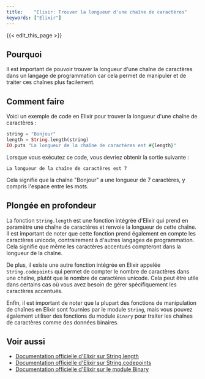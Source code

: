 ```yaml
---
title:    "Elixir: Trouver la longueur d'une chaîne de caractères"
keywords: ["Elixir"]
---
```


{{< edit_this_page >}}

## Pourquoi

Il est important de pouvoir trouver la longueur d'une chaîne de caractères dans un langage de programmation car cela permet de manipuler et de traiter ces chaînes plus facilement.

## Comment faire

Voici un exemple de code en Elixir pour trouver la longueur d'une chaîne de caractères :

```Elixir
string = "Bonjour"
length = String.length(string)
IO.puts "La longueur de la chaîne de caractères est #{length}"
```

Lorsque vous exécutez ce code, vous devriez obtenir la sortie suivante :

```
La longueur de la chaîne de caractères est 7
```

Cela signifie que la chaîne "Bonjour" a une longueur de 7 caractères, y compris l'espace entre les mots.

## Plongée en profondeur

La fonction `String.length` est une fonction intégrée d'Elixir qui prend en paramètre une chaîne de caractères et renvoie la longueur de cette chaîne. Il est important de noter que cette fonction prend également en compte les caractères unicode, contrairement à d'autres langages de programmation. Cela signifie que même les caractères accentués compteront dans la longueur de la chaîne.

De plus, il existe une autre fonction intégrée en Elixir appelée `String.codepoints` qui permet de compter le nombre de caractères dans une chaîne, plutôt que le nombre de caractères unicode. Cela peut être utile dans certains cas où vous avez besoin de gérer spécifiquement les caractères accentués.

Enfin, il est important de noter que la plupart des fonctions de manipulation de chaînes en Elixir sont fournies par le module `String`, mais vous pouvez également utiliser des fonctions du module `Binary` pour traiter les chaînes de caractères comme des données binaires.

## Voir aussi

- [Documentation officielle d'Elixir sur String.length](https://hexdocs.pm/elixir/String.html#length/1)
- [Documentation officielle d'Elixir sur String.codepoints](https://hexdocs.pm/elixir/String.html#codepoints/1)
- [Documentation officielle d'Elixir sur le module Binary](https://hexdocs.pm/elixir/Binary.html)